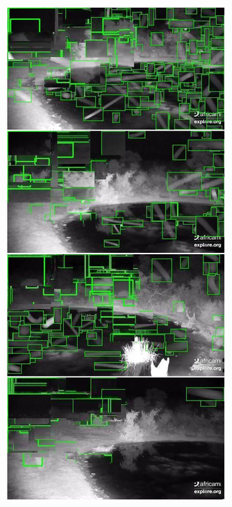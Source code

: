 ![20200621-231451-234456](in/20200621/20200621-231451-234456_0_.jpg)
![20200621-234501-000001](in/20200621/20200621-234501-000001_0_.jpg)
![20200622-000006-003011](in/20200622/20200622-000006-003011_0_.jpg)
![20200622-003016-010021](in/20200622/20200622-003016-010021_0_.jpg)

